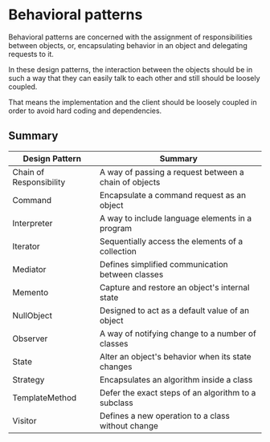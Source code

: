 # Behavioral patterns

Behavioral patterns are concerned with the assignment of responsibilities between objects, or, encapsulating behavior in an object and delegating requests to it.

In these design patterns, the interaction between the objects should be in such a way that they can easily talk to each other and still should be loosely coupled.

That means the implementation and the client should be loosely coupled in order to avoid hard coding and dependencies.

## Summary

| Design Pattern          | Summary                                               |
|-------------------------|-------------------------------------------------------|
| Chain of Responsibility | A way of passing a request between a chain of objects |
| Command                 | Encapsulate a command request as an object            |
| Interpreter             | A way to include language elements in a program       |
| Iterator                | Sequentially access the elements of a collection      |
| Mediator                | Defines simplified communication between classes      |
| Memento                 | Capture and restore an object's internal state        |
| NullObject              | Designed to act as a default value of an object       |
| Observer                | A way of notifying change to a number of classes      |
| State                   | Alter an object's behavior when its state changes     |
| Strategy                | Encapsulates an algorithm inside a class              |
| TemplateMethod          | Defer the exact steps of an algorithm to a subclass   |
| Visitor                 | Defines a new operation to a class without change     |